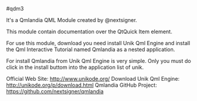 #qdm3

It's a Qmlandia QML Module created by @nextsigner. 

This module contain documentation over the QtQuick Item element. 

For use this module, download you need install Unik Qml Engine and install the Qml Interactive Tutorial named Qmlandia as a nested application. 

For install Qmlandia from Unik Qml Engine is very simple. Only you must do click in the install buttom into the application list of unik. 

Official Web Site: http://www.unikode.org/ 
Download Unik Qml Engine: http://unikode.org/p/download.html 
Qmlandia GitHub Project: https://github.com/nextsigner/qmlandia
